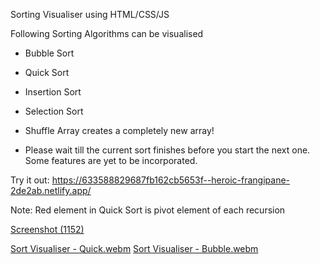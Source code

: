 Sorting Visualiser using HTML/CSS/JS

Following Sorting Algorithms can be visualised
- Bubble Sort
- Quick Sort
- Insertion Sort
- Selection Sort

- Shuffle Array creates a completely new array!
- Please wait till the current sort finishes before you start the next one. Some features are yet to be incorporated. 

Try it out: https://633588829687fb162cb5653f--heroic-frangipane-2de2ab.netlify.app/

Note: Red element in Quick Sort is pivot element of each recursion


[Screenshot (1152)](https://user-images.githubusercontent.com/26090486/193025178-63467c3b-d2ca-4135-9641-ac46633d4c7b.png)

[Sort Visualiser - Quick.webm](https://user-images.githubusercontent.com/26090486/193026047-ff3ef993-e448-44c3-983c-2b9ac01b9a26.webm)
[Sort Visualiser - Bubble.webm](https://user-images.githubusercontent.com/26090486/193026061-90f190c7-ecc1-4027-953b-4038d2bff6d2.webm)
